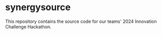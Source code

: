 # synergysource
This repository contains the source code for our teams' 2024 Innovation Challenge Hackathon.
